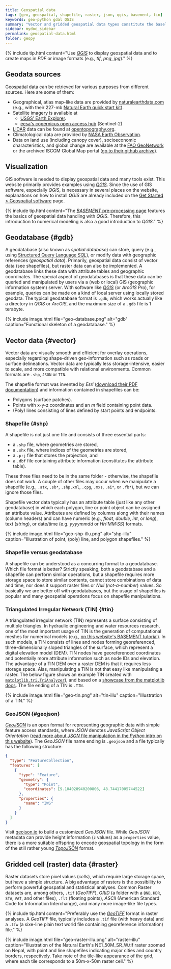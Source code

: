 ```yaml
---
title: Geospatial data
tags: [geo, geospatial, shapefile, raster, json, qgis, basement, tin]
keywords: geo-python gdal QGIS
summary: "Vector and gridded geospatial data types constitute the baseline of geospatial analyses."
sidebar: mydoc_sidebar
permalink: geospatial-data.html
folder: geopy
---
```



{% include tip.html content="Use [*QGIS*](geo_software.html#qgis) to display geospatial data and to create maps in *PDF* or image formats (e.g., *tif*, *png*, *jpg*)." %}

## Geodata sources
Geospatial data can be retrieved for various purposes from different sources. Here are some of them:

* Geographical, atlas map-like data are provided by [naturalearthdata.com](hhttps://www.naturalearthdata.com) (e.g., with their 227-mb [Natural Earth quick start kit](http://naciscdn.org/naturalearth/packages/Natural_Earth_quick_start.zip)). 
* Satellite imagery is available at
    - [USGS' Earth Explorer](https://earthexplorer.usgs.gov/).
    - [eesa's copernicus open access hub](https://scihub.copernicus.eu/dhus/#/home) (Sentinel-2)
* [LiDAR](https://oceanservice.noaa.gov/facts/lidar.html) data can be found at [opentopography.org](https://opentopography.org/). 
* Climatological data are provided by [NASA Earth Observation](https://neo.sci.gsfc.nasa.gov/).
* Data on land use (including canopy cover), socioeconomic characteristics, and global change are available at the [FAO GeoNetwork](http://www.fao.org/geonetwork/srv/en/main.home) or the archived ISCGM Global Map portal ([go to their github archive](https://globalmaps.github.io/)).

## Visualization
GIS software is needed to display geospatial data and many tools exist. This website primarily provides examples using [*QGIS*](geo_software.html#qgis). Since the use of GIS software, especially *QGIS*, is necessary in several places on the website, explanations on how to install *QGIS* are already included on the [Get Started > Geospatial software](geo_software.html) page.

{% include tip.html content="The [*BASEMENT* pre-processing page](bm-pre.html) features the basics of geospatial data handling with *QGIS*. Therefore, this introduction to numerical modeling is also a good introduction to *QGIS*." %}

## Geodatabase {#gdb}
A geodatabase (also known as *spatial database*) can store, query (e.g., using [Structured Query Language *SQL*](https://en.wikibooks.org/wiki/Structured_Query_Language)), or modify data with geographic references (*geospatial data*). Primarily, geospatial data consist of vector data (see shapefiles), but raster data can also be implemented. A geodatabase links these data with attribute tables and geographic coordinates. The special aspect of geodatabases is that these data can be queried and manipulated by users via a (web or local) GIS (geographic information system) server. With software like [*QGIS*](geo_software.html#qgis) (or *ArcGIS Pro*), for example, queries can be made on a kind of local server using locally stored geodata. The typical geodatabase format is `.gdb`, which works actually like a directory in *QGIS* or *ArcGIS*, and the maximum size of a `.gdb` file is 1 terabyte.

{% include image.html file="geo-database.png" alt="gdb" caption="Functional skeleton of a geodatabase." %}

## Vector data {#vector}

Vector data are visually smooth and efficient for overlay operations, especially regarding shape-driven geo-information such as roads or surface delineations. Vector data are typically less storage-intensive, easier to scale, and more compatible with relational environments. Common formats are `.shp`, `JSON` or `TIN`.
 
 The shapefile format was invented by *Esri* ([download their PDF documentation](http://www.esri.com/library/whitepapers/pdfs/shapefile.pdf)) and information contained in shapefiles can be:

* Polygons (surface patches).
* Points with x-y-z coordinates and an *m* field containing point data.
* (Poly) lines consisting of lines defined by start points and endpoints.


### Shapefile {#shp}
A shapefile is not just one file and consists of three essential parts:
* a `.shp` file, where geometries are stored,
* a `.shx` file, where indices of the geometries are stored, 
* a `.prj` file that stores the projection, and
* a `.dbf` file containing attribute information (constitutes the attribute table).

These three files need to be in the same folder - otherwise, the shapefile does not work. A couple of other files may occur when we manipulate a shapefile (e.g., `.atx`, `.sb*`, `.shp.xml`, `.cpg`, `.mxs`, `.ai*`, or `.fb*`), but we can ignore those files.

Shapefile vector data typically has an attribute table (just like any other geodatabase) in which each polygon, line or point object can be assigned an attribute value. Attributes are defined by columns along with their names (column headers) and can have numeric (e.g., *float*, *double*, *int*, or *long*), text (*string*), or date/time (e.g. *yyyymmdd* or *HH:MM:SS*) formats.

{% include image.html file="geo-shp-illu.png" alt="shp-illu" caption="Illustration of point, (poly) line, and polygon shapefiles." %}

### Shapefile versus geodatabase
A shapefile can be understood as a concurring format to a geodatabase. Which file format is better? Strictly speaking, both a geodatabase and a shapefile can perform similar operations, but a shapefile requires more storage space to store similar contents, cannot store combinations of data and time, nor does it support raster files or *Null* (*not-a-number*) values. So basically we are better off with geodatabases, but the usage of shapefiles is popular and many geospatial operations focus on shapefile manipulations.

### Triangulated Irregular Network (TIN) {#tin}

A triangulated irregular network (TIN) represents a surface consisting of multiple triangles. In hydraulic engineering and water resources research, one of the most important usage of TIN is the generation of computational meshes for numerical models (e.g., [on this website's BASEMENT tutorial](bm-pre.html)). In such models, a TIN consists of lines and nodes forming georeferenced, three-dimensionally sloped triangles of the surface, which represent a digital elevation model (DEM). TIN nodes have georeferenced coordinates and potentially more attribute information such as node IDs and elevation. The advantage of a TIN DEM over a raster DEM is that it requires less storage space. Alas, manipulating a TIN is not that easy like manipulating a raster. The below figure shows an example TIN created with [`matplotlib.tri.TriAnalyzer`](https://matplotlib.org/3.1.1/api/tri_api.html#matplotlib.tri.TriAnalyzer)), and based on a [showcase from the matplotlib docs](https://matplotlib.org/3.1.1/gallery/images_contours_and_fields/tricontour_smooth_delaunay.html#sphx-glr-gallery-images-contours-and-fields-tricontour-smooth-delaunay-py). The file ending of a TIN is `.TIN`.

{% include image.html file="geo-tin.png" alt="tin-illu" caption="Illustration of a TIN." %}

### GeoJSON {#geojson}

[*GeoJSON*](https://geojson.org/) is an open format for representing geographic data with simple feature access standards, where *JSON* denotes *JavaScript Object Orientation* ([read more about *JSON* file manipulation in the *Python* intro on this website](hypy_xml.html#json)). The *GeoJSON* file name ending is `.geojson` and a file typically has the following structure:

```json
{
  "type": "FeatureCollection",
  "features": [
    {
      "type": "Feature",
      "geometry": {
        "type": "Point",
        "coordinates": [9.104028940200806, 48.74417005744522]
      },
      "properties": {
        "name": "IWS"
      }
    }
  ]
}
```

Visit [geojson.io](https://geojson.io/) to build a customized *GeoJSON* file. While *GeoJSON* metadata can provide height information (`z` values) as a `properties` value, there is a more suitable offspring to encode geospatial topology in the form of the still rather young [*TopoJSON*](https://github.com/topojson/topojson/wiki) format. 

## Gridded cell (raster) data {#raster}
Raster datasets store pixel values (*cells*), which require large storage space, but have a simple structure. A big advantage of rasters is the possibility to perform powerful geospatial and statistical analyses. Common Raster datasets are, among others, `.tif` (*GeoTIFF*), *GRID* (a folder with a `BND`, `HDR`, `STA`, `VAT`, and other files), `.flt` (floating points), *ASCII* (American Standard Code for Information Interchange), and many more image-like file types.

{% include tip.html content="Preferably use the [*GeoTIFF*](https://en.wikipedia.org/wiki/GeoTIFF) format in raster analyses. A *GeoTIFF* file, typically includes a `.tif` file (with heavy data) and a `.tfw` (a sixe-line plain text world file containing georeference information) file." %}

{% include image.html file="geo-raster-illu.png" alt="raster-illu" caption="Illustration of the Natural Earth's NE1_50M_SR_W.tif raster zoomed on Nepal, with point and line shapefiles indicating major cities and country borders, respectively. Take note of the tile-like appearance of the grid, where each tile corresponds to a 50m-x-50m raster cell." %}